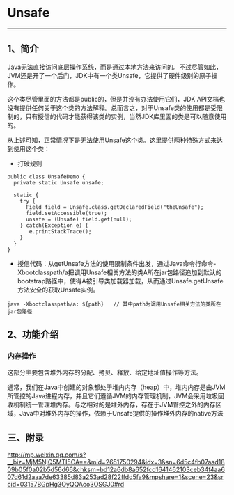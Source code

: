 # Unsafe
---
## 1、简介

Java无法直接访问底层操作系统，而是通过本地方法来访问的。不过尽管如此，JVM还是开了一个后门，JDK中有一个类Unsafe，它提供了硬件级别的原子操作。

这个类尽管里面的方法都是public的，但是并没有办法使用它们，JDK API文档也没有提供任何关于这个类的方法解释。总而言之，对于Unsafe类的使用都是受限制的，只有授信的代码才能获得该类的实例，当然JDK库里面的类是可以随意使用的。

从上述可知，正常情况下是无法使用Unsafe这个类。这里提供两种特殊方式来达到使用这个类：

* 打破规则
```
public class UnsafeDemo {
  private static Unsafe unsafe;
  
  static {
    try {
      Field field = Unsafe.class.getDeclaredField("theUnsafe");
      field.setAccessible(true);
      unsafe = (Unsafe) field.get(null);
    } catch(Exception e) {
       e.printStackTrace();
    }
  }
}

```
* 授信代码：从getUnsafe方法的使用限制条件出发，通过Java命令行命令-Xbootclasspath/a把调用Unsafe相关方法的类A所在jar包路径追加到默认的bootstrap路径中，使得A被引导类加载器加载，从而通过Unsafe.getUnsafe方法安全的获取Unsafe实例。
```
java -Xbootclasspath/a: ${path}   // 其中path为调用Unsafe相关方法的类所在jar包路径 
```

## 2、功能介绍
### 内存操作
这部分主要包含堆外内存的分配、拷贝、释放、给定地址值操作等方法。
![]()

通常，我们在Java中创建的对象都处于堆内内存（heap）中，堆内内存是由JVM所管控的Java进程内存，并且它们遵循JVM的内存管理机制，JVM会采用垃圾回收机制统一管理堆内存。与之相对的是堆外内存，存在于JVM管控之外的内存区域，Java中对堆外内存的操作，依赖于Unsafe提供的操作堆外内存的native方法





## 三、附录
http://mp.weixin.qq.com/s?__biz=MjM5NjQ5MTI5OA==&mid=2651750294&idx=3&sn=6d5c4fb07aad1809b05f0a02b5d56d66&chksm=bd12a6db8a652fcd1641462103ceb34f4aa607d61d2aaa7de63385d83a253ad28f22ffdd5fa9&mpshare=1&scene=23&srcid=03157BGpHg3OyQQAco3OSGJ0#rd
